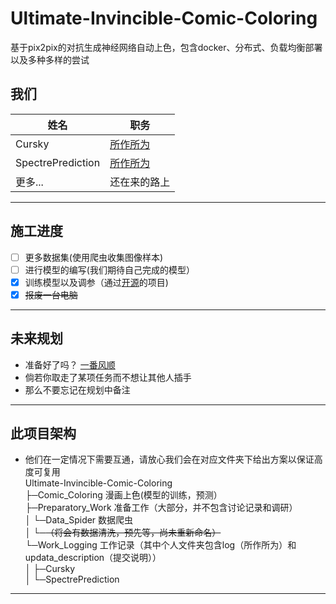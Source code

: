 ﻿# Ultimate-Invincible-Comic-Coloring
 基于pix2pix的对抗生成神经网络自动上色，包含docker、分布式、负载均衡部署以及多种多样的尝试


## 我们

|   姓名   | 职务    |
| ---- | ---- |
|  Cursky    |   [所作所为](./Work_Logging/Cursky/log.me)   |
|   SpectrePrediction     |   [所作所为](./Work_Logging/SpectrePrediction/log.me)   |
|  更多...    |   还在来的路上   |

***

## 施工进度
- [ ]  更多数据集(使用爬虫收集图像样本)
- [ ]  进行模型的编写(我们期待自己完成的模型）
- [x] 训练模型以及调参（通过[开源](https://github.com/wmylxmj/Pix2Pix-Keras)的项目)
- [x] ~~报废一台电脑~~

***

## 未来规划
- 准备好了吗？  [一番风顺](./Ready_do_it.me)
- 倘若你取走了某项任务而不想让其他人插手
- 那么不要忘记在规划中备注

***

## 此项目架构
 - 他们在一定情况下需要互通，请放心我们会在对应文件夹下给出方案以保证高度可复用</br>
 Ultimate-Invincible-Comic-Coloring</br>
 ├─Comic_Coloring   漫画上色(模型的训练，预测）</br>
 ├─Preparatory_Work 准备工作（大部分，并不包含讨论记录和调研）</br>
 │  └─Data_Spider   数据爬虫</br>
 │  └─~~（将会有数据清洗，预先等，尚未重新命名）~~ </br>
 └─Work_Logging     工作记录（其中个人文件夹包含log（所作所为）和updata_description（提交说明））</br>
 │  ├─Cursky</br>
 │  └─SpectrePrediction</br>
    
***


